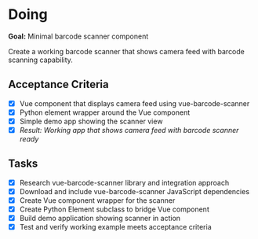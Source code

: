 # Doing

**Goal:** Minimal barcode scanner component

Create a working barcode scanner that shows camera feed with barcode scanning capability.

## Acceptance Criteria

- [x] Vue component that displays camera feed using vue-barcode-scanner
- [x] Python element wrapper around the Vue component  
- [x] Simple demo app showing the scanner view
- [x] *Result: Working app that shows camera feed with barcode scanner ready*

## Tasks

- [x] Research vue-barcode-scanner library and integration approach
- [x] Download and include vue-barcode-scanner JavaScript dependencies
- [x] Create Vue component wrapper for the scanner
- [x] Create Python Element subclass to bridge Vue component
- [x] Build demo application showing scanner in action
- [x] Test and verify working example meets acceptance criteria
